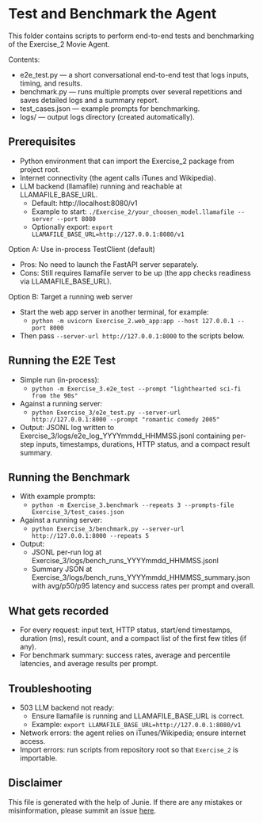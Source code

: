 # Test and Benchmark the Agent

This folder contains scripts to perform end-to-end tests and benchmarking of the Exercise_2 Movie Agent.

Contents:
- e2e_test.py — a short conversational end-to-end test that logs inputs, timing, and results.
- benchmark.py — runs multiple prompts over several repetitions and saves detailed logs and a summary report.
- test_cases.json — example prompts for benchmarking.
- logs/ — output logs directory (created automatically).

## Prerequisites

- Python environment that can import the Exercise_2 package from project root.
- Internet connectivity (the agent calls iTunes and Wikipedia).
- LLM backend (llamafile) running and reachable at LLAMAFILE_BASE_URL.
  - Default: http://localhost:8080/v1
  - Example to start: `./Exercise_2/your_choosen_model.llamafile --server --port 8080`
  - Optionally export: `export LLAMAFILE_BASE_URL=http://127.0.0.1:8080/v1`

Option A: Use in-process TestClient (default)
- Pros: No need to launch the FastAPI server separately.
- Cons: Still requires llamafile server to be up (the app checks readiness via LLAMAFILE_BASE_URL).

Option B: Target a running web server
- Start the web app server in another terminal, for example:
  - `python -m uvicorn Exercise_2.web_app:app --host 127.0.0.1 --port 8000`
- Then pass `--server-url http://127.0.0.1:8000` to the scripts below.

## Running the E2E Test

- Simple run (in-process):
  - `python -m Exercise_3.e2e_test --prompt "lighthearted sci-fi from the 90s"`
- Against a running server:
  - `python Exercise_3/e2e_test.py --server-url http://127.0.0.1:8000 --prompt "romantic comedy 2005"`
- Output: JSONL log written to Exercise_3/logs/e2e_log_YYYYmmdd_HHMMSS.jsonl containing per-step inputs, timestamps, durations, HTTP status, and a compact result summary.

## Running the Benchmark

- With example prompts:
  - `python -m Exercise_3.benchmark --repeats 3 --prompts-file Exercise_3/test_cases.json`
- Against a running server:
  - `python Exercise_3/benchmark.py --server-url http://127.0.0.1:8000 --repeats 5`
- Output:
  - JSONL per-run log at Exercise_3/logs/bench_runs_YYYYmmdd_HHMMSS.jsonl
  - Summary JSON at Exercise_3/logs/bench_runs_YYYYmmdd_HHMMSS_summary.json with avg/p50/p95 latency and success rates per prompt and overall.

## What gets recorded

- For every request: input text, HTTP status, start/end timestamps, duration (ms), result count, and a compact list of the first few titles (if any).
- For benchmark summary: success rates, average and percentile latencies, and average results per prompt.

## Troubleshooting

- 503 LLM backend not ready:
  - Ensure llamafile is running and LLAMAFILE_BASE_URL is correct.
  - Example: `export LLAMAFILE_BASE_URL=http://127.0.0.1:8080/v1`
- Network errors: the agent relies on iTunes/Wikipedia; ensure internet access.
- Import errors: run scripts from repository root so that `Exercise_2` is importable.

## Disclaimer

This file is generated with the help of Junie. If there are any mistakes or misinformation, please summit an issue [here]().
